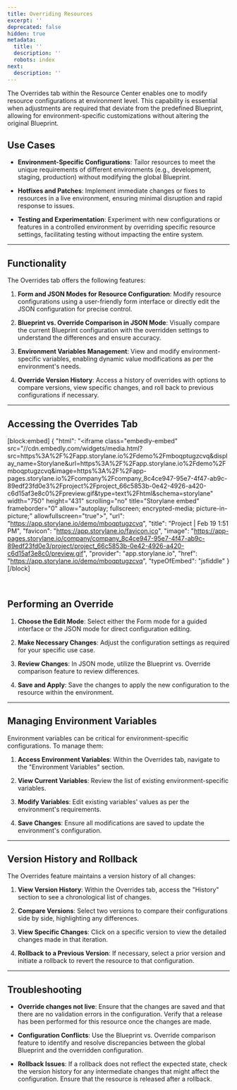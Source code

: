 ```yaml
---
title: Overriding Resources
excerpt: ''
deprecated: false
hidden: true
metadata:
  title: ''
  description: ''
  robots: index
next:
  description: ''
---
```

The Overrides tab within the Resource Center enables one to modify resource configurations at environment level. This capability is essential when adjustments are required that deviate from the predefined Blueprint, allowing for environment-specific customizations without altering the original Blueprint.

## Use Cases

- **Environment-Specific Configurations**: Tailor resources to meet the unique requirements of different environments (e.g., development, staging, production) without modifying the global Blueprint.

- **Hotfixes and Patches**: Implement immediate changes or fixes to resources in a live environment, ensuring minimal disruption and rapid response to issues.

- **Testing and Experimentation**: Experiment with new configurations or features in a controlled environment by overriding specific resource settings, facilitating testing without impacting the entire system.

***

## Functionality

The Overrides tab offers the following features:

1. **Form and JSON Modes for Resource Configuration**: Modify resource configurations using a user-friendly form interface or directly edit the JSON configuration for precise control.

2. **Blueprint vs. Override Comparison in JSON Mode**: Visually compare the current Blueprint configuration with the overridden settings to understand the differences and ensure accuracy.

3. **Environment Variables Management**: View and modify environment-specific variables, enabling dynamic value modifications as per the environment's needs.

4. **Override Version History**: Access a history of overrides with options to compare versions, view specific changes, and roll back to previous configurations if necessary.

***

## Accessing the Overrides Tab

[block:embed]
{
  "html": "<iframe class=\"embedly-embed\" src=\"//cdn.embedly.com/widgets/media.html?src=https%3A%2F%2Fapp.storylane.io%2Fdemo%2Fmboqptugzcvq&display_name=Storylane&url=https%3A%2F%2Fapp.storylane.io%2Fdemo%2Fmboqptugzcvq&image=https%3A%2F%2Fapp-pages.storylane.io%2Fcompany%2Fcompany_8c4ce947-95e7-4f47-ab9c-89edf23fd0e3%2Fproject%2Fproject_66c5853b-0e42-4926-a420-c6d15af3e8c0%2Fpreview.gif&type=text%2Fhtml&schema=storylane\" width=\"750\" height=\"431\" scrolling=\"no\" title=\"Storylane embed\" frameborder=\"0\" allow=\"autoplay; fullscreen; encrypted-media; picture-in-picture;\" allowfullscreen=\"true\"></iframe>",
  "url": "https://app.storylane.io/demo/mboqptugzcvq",
  "title": "Project | Feb 19 1:51 PM",
  "favicon": "https://app.storylane.io/favicon.ico",
  "image": "https://app-pages.storylane.io/company/company_8c4ce947-95e7-4f47-ab9c-89edf23fd0e3/project/project_66c5853b-0e42-4926-a420-c6d15af3e8c0/preview.gif",
  "provider": "app.storylane.io",
  "href": "https://app.storylane.io/demo/mboqptugzcvq",
  "typeOfEmbed": "jsfiddle"
}
[/block]


<br />

## Performing an Override

1. **Choose the Edit Mode**: Select either the Form mode for a guided interface or the JSON mode for direct configuration editing.

2. **Make Necessary Changes**: Adjust the configuration settings as required for your specific use case.

3. **Review Changes**: In JSON mode, utilize the Blueprint vs. Override comparison feature to review differences.

4. **Save and Apply**: Save the changes to apply the new configuration to the resource within the environment.

***

## Managing Environment Variables

Environment variables can be critical for environment-specific configurations. To manage them:

1. **Access Environment Variables**: Within the Overrides tab, navigate to the "Environment Variables" section.

2. **View Current Variables**: Review the list of existing environment-specific variables.

3. **Modify Variables**: Edit existing variables' values as per the environment's requirements.

4. **Save Changes**: Ensure all modifications are saved to update the environment's configuration.

***

## Version History and Rollback

The Overrides feature maintains a version history of all changes:

1. **View Version History**: Within the Overrides tab, access the "History" section to see a chronological list of changes.

2. **Compare Versions**: Select two versions to compare their configurations side by side, highlighting any differences.

3. **View Specific Changes**: Click on a specific version to view the detailed changes made in that iteration.

4. **Rollback to a Previous Version**: If necessary, select a prior version and initiate a rollback to revert the resource to that configuration.

***

## Troubleshooting

- **Override changes not live**: Ensure that the changes are saved and that there are no validation errors in the configuration. Verify that a release has been performed for this resource once the changes are made.

- **Configuration Conflicts**: Use the Blueprint vs. Override comparison feature to identify and resolve discrepancies between the global Blueprint and the overridden configuration.

- **Rollback Issues**: If a rollback does not reflect the expected state, check the version history for any intermediate changes that might affect the configuration. Ensure that the resource is released after a rollback.